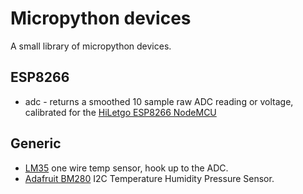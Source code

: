 # Micropython devices

A small library of micropython devices.

## ESP8266

* adc - returns a smoothed 10 sample raw ADC reading or voltage, calibrated for the [HiLetgo ESP8266 NodeMCU](https://www.amazon.co.uk/gp/product/B0791FJB62/ref=ppx_yo_dt_b_asin_title_o08__o00_s00?ie=UTF8&psc=1)

## Generic 

* [LM35](http://www.ti.com/lit/ds/symlink/lm35.pdf) one wire temp sensor, hook up to the ADC.
* [Adafruit BM280](https://www.adafruit.com/product/2652) I2C Temperature Humidity Pressure Sensor.